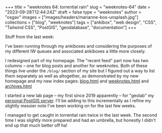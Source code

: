 
+++
title = "weeknotes 64: torrential rain"
slug = "weeknotes-64"
date = "2023-09-28T12:44:24Z"
draft = false
type = "weeknotes"
author = "osgav"
images = ["images/headers/marianne-bos-unsplash.jpg"]
collections = ["blog", "weeknotes"]
tags = ["ankibox", "web design", "CSS", "Tailwind CSS", "PostGIS", "geodatabase", "documentation"]
+++

Stuff from the last week:

I've been running through my ankiboxes and considering the purposes of my different IW queues and associated ankiboxes a little more closely.

I redesigned part of my homepage. The "recent feed" part now has two columns – one for blog posts and another for weeknotes. Both of these things live under the `/blog/` section of my site but I figured out a way to list them separately as well as altogether, as demonstrated by my new homepage and my new index pages: [blog.html](/blog.html) and [weeknotes.html](/weeknotes.html) and [archives.html](/archives.html)

I started a new lab page – my first since 2019 apparently – for "geolab" my [personal PostGIS server](/lab/geolab-postgis-server-manual.html). I'll be adding to this incrementally as I refine my slightly messier note I've been working on for the last few weeks. 

I managed to get caught in torrential rain twice in the last week. The second time I was slightly more prepared and had an umbrella, but honestly I didn't end up that much better off ha!

<!--more-->

